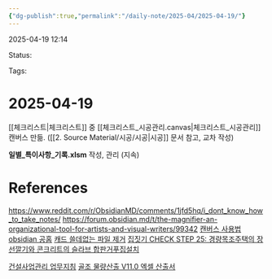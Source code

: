 ```yaml
---
{"dg-publish":true,"permalink":"/daily-note/2025-04/2025-04-19/"}
---
```



2025-04-19 12:14

Status: 

Tags: 

# 2025-04-19
[[체크리스트\|체크리스트]] 중 [[체크리스트_시공관리.canvas|체크리스트_시공관리]] 캔버스 만듦. ([[2. Source Material/시공/시공\|시공]] 문서 참고, 교차 작성)

**일별_특이사항_기록.xlsm** 작성, 관리 (지속)

# References
https://www.reddit.com/r/ObsidianMD/comments/1jfd5hq/i_dont_know_how_to_take_notes/
https://forum.obsidian.md/t/the-magnifier-an-organizational-tool-for-artists-and-visual-writers/99342
[캔버스 사용법 obsidian 공홈](https://help.obsidian.md/plugins/canvas) 
[캐드 쓸데없는 파일 제거](https://m.cafe.daum.net/archimore/DELa/416?svc=cafeapi) 
[집짓기 CHECK STEP 25: 경량목조주택의 장선깔기와 콘크리트의 슬라브 합판거푸집설치](https://m.post.naver.com/viewer/postView.naver?volumeNo=33102733&memberNo=706530) 

[건설사업관리 업무지침](https://www.law.go.kr/%ED%96%89%EC%A0%95%EA%B7%9C%EC%B9%99/%EA%B1%B4%EC%84%A4%EA%B3%B5%EC%82%AC%EC%82%AC%EC%97%85%EA%B4%80%EB%A6%AC%EB%B0%A9%EC%8B%9D%EA%B2%80%ED%86%A0%EA%B8%B0%EC%A4%80%EB%B0%8F%EC%97%85%EB%AC%B4%EC%88%98%ED%96%89%EC%A7%80%EC%B9%A8) 
[골조 물량산출 V11.0 엑셀 산출서](https://m.blog.naver.com/topgo3078/221399303204) 